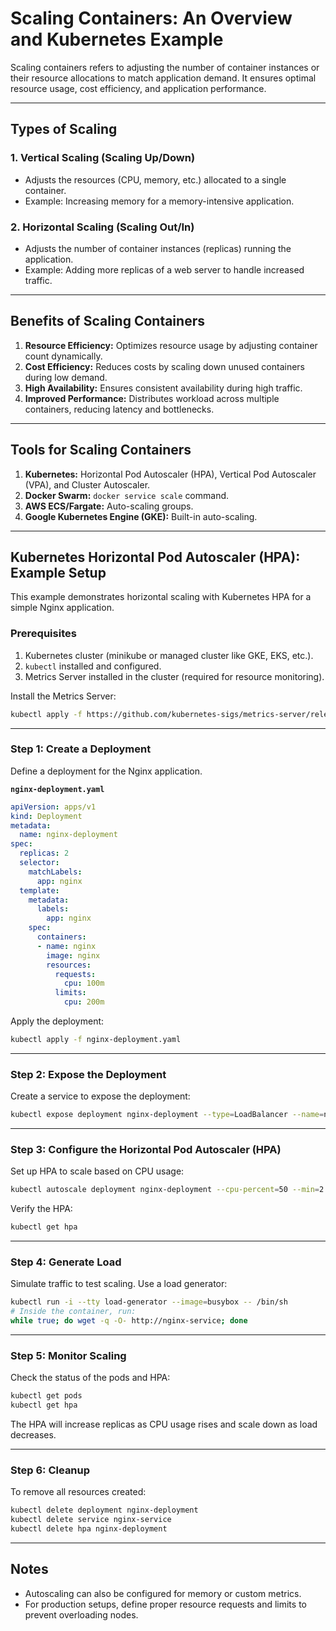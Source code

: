 
# Scaling Containers: An Overview and Kubernetes Example

Scaling containers refers to adjusting the number of container instances or their resource allocations to match application demand. It ensures optimal resource usage, cost efficiency, and application performance.

---

## Types of Scaling

### 1. **Vertical Scaling (Scaling Up/Down)**
- Adjusts the resources (CPU, memory, etc.) allocated to a single container.
- Example: Increasing memory for a memory-intensive application.

### 2. **Horizontal Scaling (Scaling Out/In)**
- Adjusts the number of container instances (replicas) running the application.
- Example: Adding more replicas of a web server to handle increased traffic.

---

## Benefits of Scaling Containers
1. **Resource Efficiency:** Optimizes resource usage by adjusting container count dynamically.
2. **Cost Efficiency:** Reduces costs by scaling down unused containers during low demand.
3. **High Availability:** Ensures consistent availability during high traffic.
4. **Improved Performance:** Distributes workload across multiple containers, reducing latency and bottlenecks.

---

## Tools for Scaling Containers
1. **Kubernetes:** Horizontal Pod Autoscaler (HPA), Vertical Pod Autoscaler (VPA), and Cluster Autoscaler.
2. **Docker Swarm:** `docker service scale` command.
3. **AWS ECS/Fargate:** Auto-scaling groups.
4. **Google Kubernetes Engine (GKE):** Built-in auto-scaling.

---

## Kubernetes Horizontal Pod Autoscaler (HPA): Example Setup

This example demonstrates horizontal scaling with Kubernetes HPA for a simple Nginx application.

### Prerequisites
1. Kubernetes cluster (minikube or managed cluster like GKE, EKS, etc.).
2. `kubectl` installed and configured.
3. Metrics Server installed in the cluster (required for resource monitoring).

Install the Metrics Server:
```bash
kubectl apply -f https://github.com/kubernetes-sigs/metrics-server/releases/latest/download/components.yaml
```

---

### Step 1: Create a Deployment

Define a deployment for the Nginx application.

**`nginx-deployment.yaml`**
```yaml
apiVersion: apps/v1
kind: Deployment
metadata:
  name: nginx-deployment
spec:
  replicas: 2
  selector:
    matchLabels:
      app: nginx
  template:
    metadata:
      labels:
        app: nginx
    spec:
      containers:
      - name: nginx
        image: nginx
        resources:
          requests:
            cpu: 100m
          limits:
            cpu: 200m
```

Apply the deployment:
```bash
kubectl apply -f nginx-deployment.yaml
```

---

### Step 2: Expose the Deployment

Create a service to expose the deployment:
```bash
kubectl expose deployment nginx-deployment --type=LoadBalancer --name=nginx-service --port=80 --target-port=80
```

---

### Step 3: Configure the Horizontal Pod Autoscaler (HPA)

Set up HPA to scale based on CPU usage:
```bash
kubectl autoscale deployment nginx-deployment --cpu-percent=50 --min=2 --max=10
```

Verify the HPA:
```bash
kubectl get hpa
```

---

### Step 4: Generate Load

Simulate traffic to test scaling. Use a load generator:
```bash
kubectl run -i --tty load-generator --image=busybox -- /bin/sh
# Inside the container, run:
while true; do wget -q -O- http://nginx-service; done
```

---

### Step 5: Monitor Scaling

Check the status of the pods and HPA:
```bash
kubectl get pods
kubectl get hpa
```

The HPA will increase replicas as CPU usage rises and scale down as load decreases.

---

### Step 6: Cleanup

To remove all resources created:
```bash
kubectl delete deployment nginx-deployment
kubectl delete service nginx-service
kubectl delete hpa nginx-deployment
```

---

## Notes
- Autoscaling can also be configured for memory or custom metrics.
- For production setups, define proper resource requests and limits to prevent overloading nodes.
